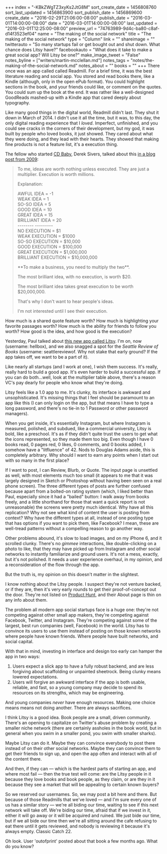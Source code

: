 +++
index = "-KBkZWgTZ3xyKs2JtG8M"
sort_create_date = 1456808760
sort_last_updated = 1456863900
sort_publish_date = 1456869600
create_date = "2016-02-29T21:06:00-08:00"
publish_date = "2016-03-01T14:00:00-08:00"
date = "2016-03-01T14:00:00-08:00"
last_updated = "2016-03-01T12:25:00-08:00"
preview_url = "74763989-9d4c-ba80-c8af-d14f3523ef04"
name = "The making of the social network"
title = "The making of the social network"
type = "Column"
link = ""
shareimage = ""
twitterauto = "So many startups fail or get bought out and shut down. What chance does Litsy have?"
facebookauto = "What does it take to make a great social app? Will Litsy be one?"
make_image_tweet = "False"
notes_byline = ["writers/martin-mcclellan.md"]
notes_tags = "notes/the-making-of-the-social-network.md"
notes_about = ""
books = ""
+++
There once was an app called called Readmill. For a brief time, it was the best literature reading and social app. You stored and read books there, like a Kindle (although, only in the open ePub format). You could highlight sections in the book, and your friends could like, or comment on the quotes. You could sum up the book at the end. It was rather like a well-designed GoodReads mashed-up with a Kindle app that cared deeply about typography. 

Like many good things in the digital world, Readmill didn't last. They shut it down in March of 2014. I didn't use it all the time, but it was, to this day, the only digital reading experience that I _loved_. Imperfect, unfinished, and you could see cracks in the corners of their development, but my god, it was built by people who loved books, it just showed. They cared about what they were doing, and they lead with their hearts. They showed that making fine products is not a feature list, it's a execution thing. 

The fellow who started [CD Baby](http://www.cdbaby.com/), Derek Sivers, talked about this [in a blog post from 2009](https://sivers.org/multiply): 

<blockquote>
To me, ideas are worth nothing unless executed. They are just a multiplier. Execution is worth millions.

Explanation:

<p clas="noindent">
AWFUL IDEA	= -1<br>
WEAK IDEA	= 1<br>
SO-SO IDEA	= 5<br>
GOOD IDEA	= 10<br>
GREAT IDEA	= 15<br>
BRILLIANT IDEA	= 20<br>
--------	---------<br>
NO EXECUTION	= $1<br>
WEAK EXECUTION	= $1000<br>
SO-SO EXECUTION	= $10,000<br>
GOOD EXECUTION	= $100,000<br>
GREAT EXECUTION	= $1,000,000<br>
BRILLIANT EXECUTION	= $10,000,000

<p class="noindent">**To make a business, you need to multiply the two**.</p>

<p>The most brilliant idea, with no execution, is worth $20.</p>

<p>The most brilliant idea takes great execution to be worth $20,000,000.</p>

<p>That's why I don't want to hear people's ideas.</p>

<p>I'm not interested until I see their execution.</p>
</blockquote> 

How much is a shared quote feature worth? How much is highlighting your favorite passages worth? How much is the ability for friends to follow you worth? How good is the idea, and how good is the execution?

<div class="break"></div>

Yesterday, Paul talked about [this new app called Litsy](http://seattlereviewofbooks.com/notes/2016/02/29/the-social-network/). I'm on, now (username: hellbox), and we also snagged a spot for the _Seattle Review of Books_ (username: seattlereviewof. Why not stake that early ground? If the app takes off, we want to be a part of it).

Like nearly all startups (and I work at one), I wish them success. It's really, really hard to build a good app. It's even harder to build a successful app. If you can do both&hellip;well, look at the multiplier table above, there's a reason VC's pay dearly for people who know what they're doing.

Litsy feels like a 1.0 app to me. It's clunky, its interface is awkward and unsophisticated. It's missing things that I feel should be paramount to an app like this (I can only login on the app, but that means I have to type a long password, and there's no tie-in to 1 Password or other password managers). 

When you get inside, it's essentially Instagram, but where Instagram is measured, polished, and subdued, like a commercial university, Litsy is bold, like a preschool. It's as if they didn't quite trust the users to get what the icons represented, so they made them too big. Even though I have 0 books read, 0 pages red, 0 likes, 0 comments, and 0 books added, I somehow have a "litfluence" of 42. Nods to Douglas Adams aside, this is completely arbitrary. Why should I want to earn any points when I start out with so many in the first place?

If I want to post, I can Review, Blurb, or Quote. The input page is unsettled as well, with most elements much too small (it appears to me that it was largely designed in Sketch or Photoshop without having been seen on a real phone screen). The three different types of posts are further confused because apart from a bolted-on rating system (which, I liked better than Paul, especially since it had a "bailed" button: I walk away from books freely, and a little shorthand for those that want a quick report is not unreasonable) the screens were pretty much identical. Why have all this replication? Why not see what kind of content the user is posting from context? Why have the different types at all, instead of one posting type that has options if you want to pick them, like Facebook? I mean, these are well-tread patterns without a compelling reason to go another way.

Other problems abound, it's slow to load images, and on my iPhone 6, and it scrolled clunky. There's no _gimmee_ interactions, like double-clicking on a photo to like, that they may have picked up from Instagram and other social networks to instantly familiarize and ground users. It's not a mess, exactly, but it's not polished. It needs a user experience overhaul, in my opinion, and a reconsideration of the flow through the app.

But the truth is, my opinion on this doesn't matter in the slightest. 

<div class="break"></div>

I know nothing about the Litsy people. I suspect they're not venture backed, or if they are, then it's very early rounds to get their proof-of-concept out the door. They're not listed on [Product Hunt](https://www.producthunt.com), and their About page is thin on any info about them. 

The problem all modern app social startups face is a huge one: they're not competing against other small app makers, they're competing against Facebook, Twitter, and Instagram. They're competing against some of the largest, best run companies (well, Facebook) in the world. Litsy has to convince its users to use them instead of posting on those known networks where people have known friends. Where people have built networks, and social capital. 

With that in mind, investing in interface and design too early can hamper the app in two ways:

1. Users expect a slick app to have a fully robust backend, and are less forgiving about scaffolding or unpainted sheetrock. Being clunky means lowered expectations. 
2. Users will forgive an awkward interface if the app is both usable, reliable, and fast, so a young company may decide to spend its resources on its strengths, which may be engineering. 

And young companies _never_ have enough resources. Making one choice means means not doing another. There are always sacrifices. 

<div class="break"></div>

I think Litsy is a good idea. Book people are a small, driven community. There's an opening to capitalize on Twitter's abuse problem by creating a smaller niche network (there are certainly assholes in the book world, but in general when you swim in a smaller pond, you swim with smaller sharks). 

Maybe Litsy can do it. Maybe they can convince everybody to post there instead of on their other social networks. Maybe they can convince them to get their friends to sign up, and open the app often and interact with all of the content there.

And then, if they can &mdash; which is the hardest parts of starting an app, and where most fail &mdash; then the true test will come: are the Litsy people in it because they love books and book people, as they claim, or are they in it because they see a market that will be appealing to certain known buyers?

<div class="break"></div>

So we reserved our usernames. So, we may post a bit here and there. But because of those Readmills that we've loved &mdash; and I'm sure every one of us has a similar story &mdash; we're all biding our time, waiting to see if this next network will take off. We're biding our time, afraid that if we invest in it, either it will go away or it will be acquired and ruined. We just bide our time, but if we all bide our time then we're all sitting around the cafe refusing to eat there until it gets reviewed, and nobody is reviewing it because it's always empty. Classic Catch 22.

Oh look. User 'outofprint' posted about that book a few months ago. What do you know?
